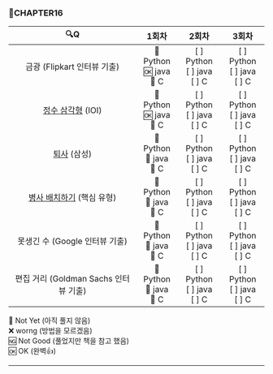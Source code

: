 ### :page_with_curl:CHAPTER16

|                                     :mag:Q                                     |               1회차                |               2회차               |               3회차               |
| :----------------------------------------------------------------------------: | :--------------------------------: | :-------------------------------: | :-------------------------------: |
|                          금광 (Flipkart 인터뷰 기출)                           | :black_square_button: Python<br/>:ok: java<br/>:black_square_button: C | [ ] Python<br/>[ ] java<br/>[ ] C | [ ] Python<br/>[ ] java<br/>[ ] C |
|     [정수 삼각형](https://www.acmicpc.net/problem/1932 "백준 링크") (IOI)      | :black_square_button: Python<br/>:ok: java<br/>:black_square_button: C | [ ] Python<br/>[ ] java<br/>[ ] C | [ ] Python<br/>[ ] java<br/>[ ] C |
|        [퇴사](https://www.acmicpc.net/problem/14501 "백준 링크") (삼성)        | :black_square_button: Python<br/>:black_square_button: java<br/>:black_square_button: C  | [ ] Python<br/>[ ] java<br/>[ ] C | [ ] Python<br/>[ ] java<br/>[ ] C |
| [병사 배치하기](https://www.acmicpc.net/problem/18353 "백준 링크") (핵심 유형) | :black_square_button: Python<br/>:black_square_button: java<br/>:black_square_button: C  | [ ] Python<br/>[ ] java<br/>[ ] C | [ ] Python<br/>[ ] java<br/>[ ] C |
|                         못생긴 수 (Google 인터뷰 기출)                         | :black_square_button: Python<br/>:black_square_button: java<br/>:black_square_button: C  | [ ] Python<br/>[ ] java<br/>[ ] C | [ ] Python<br/>[ ] java<br/>[ ] C |
|                     편집 거리 (Goldman Sachs 인터뷰 기출)                      | :black_square_button: Python<br/>:black_square_button: java<br/>:black_square_button: C  | [ ] Python<br/>[ ] java<br/>[ ] C | [ ] Python<br/>[ ] java<br/>[ ] C |

:black_square_button: Not Yet (아직 풀지 않음)<br/>
:x: worng (방법을 모르겠음)<br/>
:ng: Not Good (풀었지만 책을 참고 했음)<br/>
:ok: OK (완벽:+1:)<br/>

---
